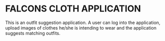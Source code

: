 # FALCONS CLOTH APPLICATION

This is an outfit suggestion application. A user can log into the application, upload images of clothes he/she is intending to wear and the application suggests matching outfits.

## 
